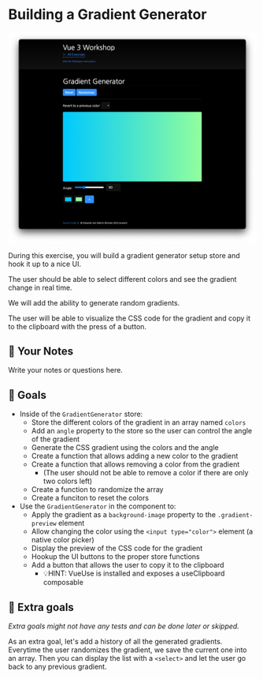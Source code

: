 # Building a Gradient Generator

![Gradient Generator](./.internal/screenshot.png)

During this exercise, you will build a gradient generator setup store and hook it up to a nice UI.

The user should be able to select different colors and see the gradient change in real time.

We will add the ability to generate random gradients.

The user will be able to visualize the CSS code for the gradient and copy it to the clipboard with the press of a
button.

## 📝 Your Notes

Write your notes or questions here.

## 🎯 Goals

- Inside of the `GradientGenerator` store:
  - Store the different colors of the gradient in an array named `colors`
  - Add an `angle` property to the store so the user can control the angle of the gradient
  - Generate the CSS gradient using the colors and the angle
  - Create a function that allows adding a new color to the gradient
  - Create a function that allows removing a color from the gradient
    - (The user should not be able to remove a color if there are only two colors left)
  - Create a function to randomize the array
  - Create a funciton to reset the colors
- Use the `GradientGenerator` in the component to:
  - Apply the gradient as a `background-image` property to the `.gradient-preview` element
  - Allow changing the color using the `<input type="color">` element (a native color picker)
  - Display the preview of the CSS code for the gradient
  - Hookup the UI buttons to the proper store functions
  - Add a button that allows the user to copy it to the clipboard
    - 💡HINT: VueUse is installed and exposes a useClipboard composable

## 💪 Extra goals

_Extra goals might not have any tests and can be done later or skipped._

As an extra goal, let's add a history of all the generated gradients. Everytime the user randomizes the gradient, we
save the current one into an array. Then you can display the list with a `<select>` and let the user go back to any
previous gradient.
